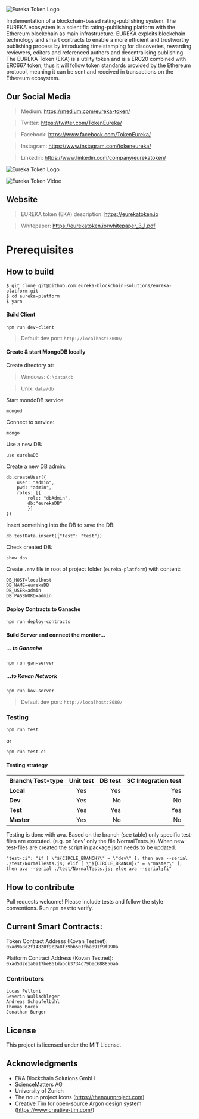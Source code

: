 ![Eureka Token Logo](public/img/logos/eureka.svg)

Implementation of a blockchain-based rating-publishing system. The EUREKA
ecosystem is a scientific rating-publishing platform with the Ethereum
blockchain as main infrastructure. EUREKA exploits blockchain technology and
smart contracts to enable a more efficient and trustworthy publishing process by
introducing time stamping for discoveries, rewarding reviewers, editors and
referenced authors and decentralising publishing. The EUREKA Token (EKA) is a
utility token and is a ERC20 combined with ERC667 token, thus it will follow
token standards provided by the Ethereum protocol, meaning it can be sent and
received in transactions on the Ethereum ecosystem.

## Our Social Media
> Medium: https://medium.com/eureka-token/

> Twitter: https://twitter.com/TokenEureka/

> Facebook: https://www.facebook.com/TokenEureka/

> Instagram: https://www.instagram.com/tokeneureka/

> Linkedin: https://www.linkedin.com/company/eurekatoken/

![Eureka Token Logo](public/img/platform/1.png)

![Eureka Token Vidoe](public/eureka_video.gif)

## Website

> EUREKA token (EKA) description: https://eurekatoken.io

> Whitepaper: https://eurekatoken.io/whitepaper_3_1.pdf




# Prerequisites

## How to build

```
$ git clone git@github.com:eureka-blockchain-solutions/eureka-platform.git
$ cd eureka-platform
$ yarn
```

#### Build Client

```
npm run dev-client
```

> Default dev port: `http://localhost:3000/`

#### Create & start MongoDB locally

Create directory at:

> Windows:  `C:\data\db`

> Unix:     `data/db`

Start mondoDB service:
```
mongod
```

Connect to service:
```
mongo
```

Use a new DB:
```
use eurekaDB
```

Create a new DB admin:
```
db.createUser({
	user: "admin",
	pwd: "admin",
	roles: [{
		role: "dbAdmin",
		db:"eurekaDB"
		}]
})
```

Insert something into the DB to save the DB:
```
db.testData.insert({"test": "test"})
```

Check created DB:
```
show dbs
```

Create ``.env`` file in root of project folder (``eureka-platform``) with content:
```
DB_HOST=localhost
DB_NAME=eurekaDB
DB_USER=admin
DB_PASSWORD=admin
```

#### Deploy Contracts to Ganache

```
npm run deploy-contracts
```

#### Build Server and connect the monitor...
##### ... to Ganache
```
npm run gan-server
```

##### ...to Kovan Network
```
npm run kov-server
```

> Default dev port: `http://localhost:8080/`

### Testing

```
npm run test
```
or 
```
npm run test-ci
```

#### Testing strategy
     
| Branch\ Test-type       | Unit test        | DB test  | SC Integration test |
| ----------------------- |:----------------:| --------:|--------------------:|
| **Local**               |        Yes       |   Yes    |        Yes          |
| **Dev**                 |        Yes       |   No     |        No           |
| **Test**                |        Yes       |   Yes    |        Yes          |
| **Master**              |        Yes       |   No     |        No           |

Testing is done with ava. Based on the branch (see table) only specific test-files are executed. (e.g. on 'dev' only the file NormalTests.js).
When new test-files are created the script in package.json needs to be updated.

```
"test-ci": "if [ \"${CIRCLE_BRANCH}\" = \"dev\" ]; then ava --serial ./test/NormalTests.js; elif [ \"${CIRCLE_BRANCH}\" = \"master\" ]; then ava --serial ./test/NormalTests.js; else ava --serial;fi"
```

## How to contribute

Pull requests welcome! Please include tests and follow the style conventions.
Run `npm test`to verify.

## Current Smart Contracts:

Token Contract Address (Kovan Testnet): `0xad9a8e2f14820f9c2a8f39bb501fba891f9f990a`

Platform Contract Address (Kovan Testnet): `0xad5d2e1a0a17be861dabcb3734c79bec688856ab`


### Contributors

```
Lucas Pelloni
Severin Wullschleger
Andreas Schaufelbühl
Thomas Bocek
Jonathan Burger
```

## License

This project is licensed under the MIT License.

## Acknowledgments
* EKA Blockchain Solutions GmbH
* ScienceMatters AG
* University of Zurich
* The noun project Icons (https://thenounproject.com)
* Creative Tim for open-source Argon design system (https://www.creative-tim.com/)
